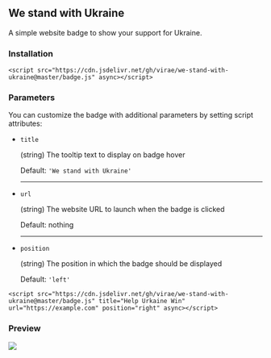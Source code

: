 ## We stand with Ukraine

A simple website badge to show your support for Ukraine.

### Installation
```
<script src="https://cdn.jsdelivr.net/gh/virae/we-stand-with-ukraine@master/badge.js" async></script>
```

### Parameters

You can customize the badge with additional parameters by setting script attributes:

- ```title```

    (string) The tooltip text to display on badge hover

    Default: ```'We stand with Ukraine'```

    ----

- ```url```

    (string) The website URL to launch when the badge is clicked

    Default: nothing

    ----

- ```position```

    (string) The position in which the badge should be displayed

    Default: ```'left'```

```
<script src="https://cdn.jsdelivr.net/gh/virae/we-stand-with-ukraine@master/badge.js" title="Help Urkaine Win" url="https://example.com" position="right" async></script>
```

### Preview
![](https://github.com/virae/we-stand-with-ukraine/raw/master/preview.png)
